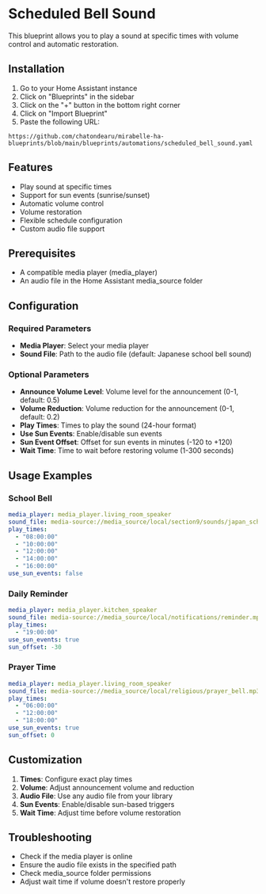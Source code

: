 # Scheduled Bell Sound

This blueprint allows you to play a sound at specific times with volume control and automatic restoration.

## Installation

1. Go to your Home Assistant instance
2. Click on "Blueprints" in the sidebar
3. Click on the "+" button in the bottom right corner
4. Click on "Import Blueprint"
5. Paste the following URL:
```
https://github.com/chatondearu/mirabelle-ha-blueprints/blob/main/blueprints/automations/scheduled_bell_sound.yaml
```

## Features

- Play sound at specific times
- Support for sun events (sunrise/sunset)
- Automatic volume control
- Volume restoration
- Flexible schedule configuration
- Custom audio file support

## Prerequisites

- A compatible media player (media_player)
- An audio file in the Home Assistant media_source folder

## Configuration

### Required Parameters

- **Media Player**: Select your media player
- **Sound File**: Path to the audio file (default: Japanese school bell sound)

### Optional Parameters

- **Announce Volume Level**: Volume level for the announcement (0-1, default: 0.5)
- **Volume Reduction**: Volume reduction for the announcement (0-1, default: 0.2)
- **Play Times**: Times to play the sound (24-hour format)
- **Use Sun Events**: Enable/disable sun events
- **Sun Event Offset**: Offset for sun events in minutes (-120 to +120)
- **Wait Time**: Time to wait before restoring volume (1-300 seconds)

## Usage Examples

### School Bell
```yaml
media_player: media_player.living_room_speaker
sound_file: media-source://media_source/local/section9/sounds/japan_school_bell.mp3
play_times:
  - "08:00:00"
  - "10:00:00"
  - "12:00:00"
  - "14:00:00"
  - "16:00:00"
use_sun_events: false
```

### Daily Reminder
```yaml
media_player: media_player.kitchen_speaker
sound_file: media-source://media_source/local/notifications/reminder.mp3
play_times:
  - "19:00:00"
use_sun_events: true
sun_offset: -30
```

### Prayer Time
```yaml
media_player: media_player.living_room_speaker
sound_file: media-source://media_source/local/religious/prayer_bell.mp3
play_times:
  - "06:00:00"
  - "12:00:00"
  - "18:00:00"
use_sun_events: true
sun_offset: 0
```

## Customization

1. **Times**: Configure exact play times
2. **Volume**: Adjust announcement volume and reduction
3. **Audio File**: Use any audio file from your library
4. **Sun Events**: Enable/disable sun-based triggers
5. **Wait Time**: Adjust time before volume restoration

## Troubleshooting

- Check if the media player is online
- Ensure the audio file exists in the specified path
- Check media_source folder permissions
- Adjust wait time if volume doesn't restore properly 
